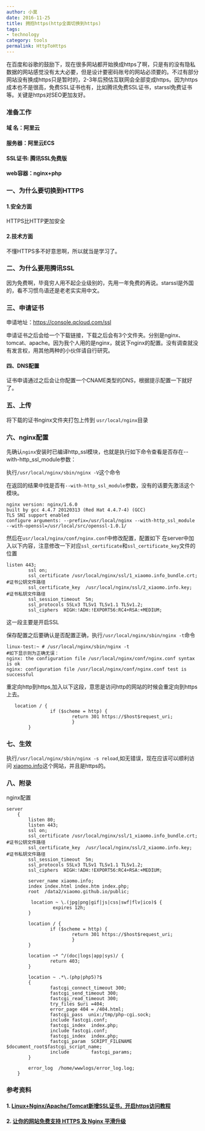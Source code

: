 ```yaml
---
author: 小莫
date: 2016-11-25
title: 拥抱https(http全面切换到https)
tags: 
- technology
category: tools
permalink: HttpToHttps
---
```

在百度和谷歌的鼓励下，现在很多网站都开始换成https了啊，只是有的没有隐私数据的网站感觉没有太大必要，但是设计要密码账号的网站必须要的。不过有部分网站没有换成https只是暂时的，2-3年后预估互联网会全部变成https。因为https成本也不是很高，免费SSL证书也有，比如腾讯免费SSL证书，starssl免费证书等。关键是https对SEO更加友好。
<!-- more -->

### 准备工作
#### 域 名：阿里云
#### 服务器：阿里云ECS
#### SSL证书: 腾讯SSL免费版
#### web容器：nginx+php

### 一、为什么要切换到HTTPS
#### 1.安全方面
HTTPS比HTTP更加安全
#### 2.技术方面
不懂HTTPS多不好意思啊，所以就当是学习了。
### 二、为什么要用腾讯SSL
因为免费啊，毕竟穷人用不起企业级别的，先用一年免费的再说。starssl是外国的，看不习惯鸟语还是老老实实用中文。
### 三、申请证书
申请地址：https://console.qcloud.com/ssl

申请证书之后会给一个下载链接，下载之后会有3个文件夹。分别是nginx、tomcat、apache。因为我个人用的是nginx，就说下nginx的配置。没有调查就没有发言权，用其他两种的小伙伴请自行研究。

#### 四、DNS配置
证书申请通过之后会让你配置一个CNAME类型的DNS，根据提示配置一下就好了。

### 五、上传
将下载的证书nginx文件夹打包上传到 `usr/local/nginx`目录

### 六、nginx配置
先确认`nginx`安装时已编译http_ssl模块，也就是执行如下命令查看是否存在--with-http_ssl_module参数：

执行`/usr/local/nginx/sbin/nginx -V`这个命令

在返回的结果中找是否有`--with-http_ssl_module`参数，没有的话要先激活这个模块。

```
nginx version: nginx/1.6.0
built by gcc 4.4.7 20120313 (Red Hat 4.4.7-4) (GCC)
TLS SNI support enabled
configure arguments: --prefix=/usr/local/nginx --with-http_ssl_module --with-openssl=/usr/local/src/openssl-1.0.1/
```


然后在`usr/local/nginx/conf/nginx.conf`中修改配置，配置如下
在server中加入以下内容，注意修改一下对应`ssl_certificate`和`ssl_certificate_key`文件的位置

```
listen 443;
        ssl on;
        ssl_certificate /usr/local/nginx/ssl/1_xiaomo.info_bundle.crt; #证书公钥文件路径
        ssl_certificate_key  /usr/local/nginx/ssl/2_xiaomo.info.key;   #证书私钥文件路径
        ssl_session_timeout  5m;
        ssl_protocols SSLv3 TLSv1 TLSv1.1 TLSv1.2;
        ssl_ciphers  HIGH:!ADH:!EXPORT56:RC4+RSA:+MEDIUM;

```

这一段主要是开启SSL


保存配置之后要确认是否配置正确，执行`/usr/local/nginx/sbin/nginx -t`命令

```
linux-test:~ # /usr/local/nginx/sbin/nginx -t
#如下显示则为正确无误：
nginx: the configuration file /usr/local/nginx/conf/nginx.conf syntax is ok
nginx: configuration file /usr/local/nginx/conf/nginx.conf test is successful
```

重定向http到https,加入以下这段，意思是访问http的网站的时候会重定向到https上去。

```
   location / {
                if ($scheme = http) {
                        return 301 https://$host$request_uri;
                        }
        }
```

### 七、生效
执行`/usr/local/nginx/sbin/nginx -s reload`,如无错误，现在应该可以顺利访问 [xiaomo.info](https://xiaomo.info)这个网站，并且是https的。


### 八、附录
nginx配置

```
server
    {
        listen 80;
        listen 443;
        ssl on;
        ssl_certificate /usr/local/nginx/ssl/1_xiaomo.info_bundle.crt; #证书公钥文件路径
        ssl_certificate_key  /usr/local/nginx/ssl/2_xiaomo.info.key;   #证书私钥文件路径
        ssl_session_timeout  5m;
        ssl_protocols SSLv3 TLSv1 TLSv1.1 TLSv1.2;
        ssl_ciphers  HIGH:!ADH:!EXPORT56:RC4+RSA:+MEDIUM;

        server_name xiaomo.info;
        index index.html index.htm index.php;
        root  /data2/xiaomo.github.io/public;

         location ~ \.(jpg|png|gif|js|css|swf|flv|ico)$ {
                 expires 12h;
        }

        location / {
                if ($scheme = http) {
                        return 301 https://$host$request_uri;
                        }
        }

        location ~* ^/(doc|logs|app|sys)/ {
                return 403;
        }

        location ~ .*\.(php|php5)?$
        {
                fastcgi_connect_timeout 300;
                fastcgi_send_timeout 300;
                fastcgi_read_timeout 300;
                try_files $uri =404;
                error_page 404 = /404.html;
                fastcgi_pass  unix:/tmp/php-cgi.sock;
                include fastcgi.conf;
                fastcgi_index  index.php;
                include fastcgi.conf;
                fastcgi_index  index.php;
                fastcgi_param  SCRIPT_FILENAME $document_root$fastcgi_script_name;
                include        fastcgi_params;
        }

        error_log  /home/wwwlogs/error_log.log;
    }

```

### 参考资料
#### 1. [Linux+Nginx/Apache/Tomcat新增SSL证书，开启https访问教程](https://zhangge.net/4861.html)
#### 2. [让你的网站免费支持 HTTPS 及 Nginx 平滑升级](http://www.cnblogs.com/mafly/archive/2016/11/16/https_nginx.html)